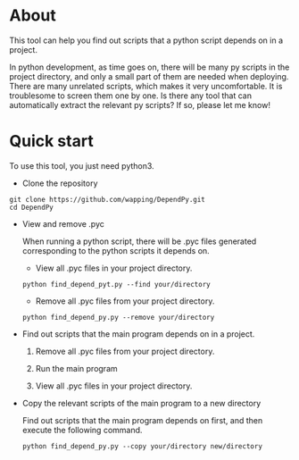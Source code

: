 # About

This tool can help you find out scripts that a python script depends on in a project.

In python development, as time goes on, there will be many py scripts in the project directory, and only a small part of them are needed when deploying. There are many unrelated scripts, which makes it very uncomfortable. It is troublesome to screen them one by one. Is there any tool that can automatically extract the relevant py scripts? If so, please let me know! 

# Quick start

To use this tool, you just need python3.

- Clone the repository

```
git clone https://github.com/wapping/DependPy.git
cd DependPy
```

- View and remove .pyc

   When running a python script, there will be .pyc files generated corresponding to the python scripts it depends on.

   - View all .pyc files in your project directory.

   `python find_depend_pyt.py --find your/directory`

   - Remove all .pyc files from your project directory.

   `python find_depend_py.py --remove your/directory`

- Find out scripts that the main program depends on in a project.

   1. Remove all .pyc files from your project directory.

   2. Run the main program

   3. View all .pyc files in your project directory.

- Copy the relevant scripts of the main program to a new directory

   Find out scripts that the main program depends on first, and then execute the following command.
   
   `python find_depend_py.py --copy your/directory new/directory`
